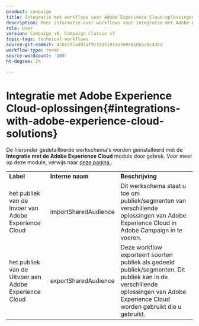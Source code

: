 ```yaml
---
product: campaign
title: Integratie met workflows voor Adobe Experience Cloud-oplossingen
description: Meer informatie over workflows voor integratie met Adobe Experience Cloud-oplossingen
role: User
version: Campaign v8, Campaign Classic v7
topic-tags: technical-workflows
source-git-commit: 4cbccf1ad02af9133d51933e3e0d010b5c8c43bd
workflow-type: tm+mt
source-wordcount: '109'
ht-degree: 2%

---
```



# Integratie met Adobe Experience Cloud-oplossingen{#integrations-with-adobe-experience-cloud-solutions}

De hieronder gedetailleerde werkschema&#39;s worden geïnstalleerd met de **Integratie met de Adobe Experience Cloud** module door gebrek. Voor meer op deze module, verwijs naar [ deze pagina ](../../v8/connect/integration.md).

<table> 
 <tbody> 
  <tr> 
   <td> <strong>Label</strong><br /> </td> 
   <td> <strong> Interne naam </strong><br /> </td> 
   <td> <strong>Beschrijving</strong><br /> </td> 
  </tr> 
  <tr> 
   <td> <span class="uicontrol"> het publiek van de Invoer van Adobe Experience Cloud </span> <br /> </td> 
   <td> <span class="uicontrol">importSharedAudience</span> <br /> </td> 
   <td> Dit werkschema staat u toe om publiek/segmenten van verschillende oplossingen van Adobe Experience Cloud in Adobe Campaign in te voeren.<br /> </td> 
  </tr> 
  <tr> 
   <td> <span class="uicontrol"> het publiek van de Uitvoer aan Adobe Experience Cloud </span> <br /> </td> 
   <td> <span class="uicontrol"> exportSharedAudience </span> <br /> </td> 
   <td> Deze workflow exporteert soorten publiek als gedeeld publiek/segmenten. Dit publiek kan in de verschillende oplossingen van Adobe Experience Cloud worden gebruikt die u gebruikt.<br /> </td> 
  </tr> 
 </tbody> 
</table>

